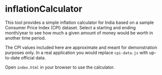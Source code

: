 # inflationCalculator

This tool provides a simple inflation calculator for India based on a sample
Consumer Price Index (CPI) dataset. Select a starting and ending month/year to
see how much a given amount of money would be worth in another time period.

The CPI values included here are approximate and meant for demonstration
purposes only. In a real application you would replace `cpi-data.js` with
up-to-date official data.

Open `index.html` in your browser to use the calculator.

